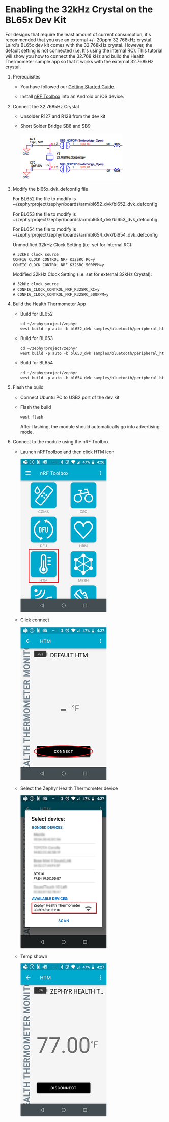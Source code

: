 # Enabling the 32kHz Crystal on the BL65x Dev Kit

For designs that require the least amount of current consumption, it's recommended that you use an external +/- 20ppm 32.768kHz crystal. Laird's BL65x dev kit comes with the 32.768kHz crystal. However, the default setting is not connected (i.e. It's using the internal RC). This tutorial will show you how to connect the 32.768 kHz and  build the Health Thermometer sample app so that it works with the external 32.768kHz crystal.



1. Prerequisites

   - You have followed our [Getting Started Guide](ubuntu.md).

   - Install [nRF Toolbox](https://www.nordicsemi.com/Software-and-tools/Development-Tools/nRF-Toolbox) into an Android or iOS device.

     

2. Connect the 32.768kHz Crystal

   - Unsolder R127 and R128 from the dev kit

   - Short Solder Bridge SB8 and SB9

     

     ![](../images/SolderBridge.PNG)

     

3. Modify the bl65x_dvk_defconfig file

   For BL652 the file to modify is ~/zephyrproject/zephyr/boards/arm/bl652_dvk/bl652_dvk_defconfig 

   For BL653 the file to modify is ~/zephyrproject/zephyr/boards/arm/bl653_dvk/bl653_dvk_defconfig 

   For BL654 the file to modify is ~/zephyrproject/zephyr/boards/arm/bl654_dvk/bl654_dvk_defconfig

    

   Unmodified 32kHz Clock Setting (i.e. set for internal RC):

   ```
   # 32kHz clock source 
   CONFIG_CLOCK_CONTROL_NRF_K32SRC_RC=y 
   CONFIG_CLOCK_CONTROL_NRF_K32SRC_500PPM=y 
   ```

   

   Modified 32kHz Clock Setting (i.e. set for external 32kHz Crystal):

   ```
   # 32kHz clock source 
   # CONFIG_CLOCK_CONTROL_NRF_K32SRC_RC=y 
   # CONFIG_CLOCK_CONTROL_NRF_K32SRC_500PPM=y 
   ```

   

4. Build the Health Thermometer App

   - Build for BL652

     ```
     cd ~/zephyrproject/zephyr
     west build -p auto -b bl652_dvk samples/bluetooth/peripheral_ht 
     ```

   - Build for BL653

     ```
     cd ~/zephyrproject/zephyr
     west build -p auto -b bl653_dvk samples/bluetooth/peripheral_ht
     ```

   - Build for BL654

     ```
     cd ~/zephyrproject/zephyr
     west build -p auto -b bl654_dvk samples/bluetooth/peripheral_ht
     ```


   

5. Flash the build

   - Connect Ubuntu PC to USB2 port of the dev kit

   - Flash the build

     ```
     west flash
     ```

     After flashing, the module should automatically go into advertising mode.

     

6. Connect to the module using the nRF Toolbox

   - Launch nRFToolbox and then click HTM icon

     ![](../images/ClickHTM.png)

     

   - Click connect 

     ![](../images/Connect.png)

     

   - Select the Zephyr Health Thermometer device

     ![](../images/ClickHTS.png)

   - Temp shown

     ![](../images/Temp.png)

     

   

